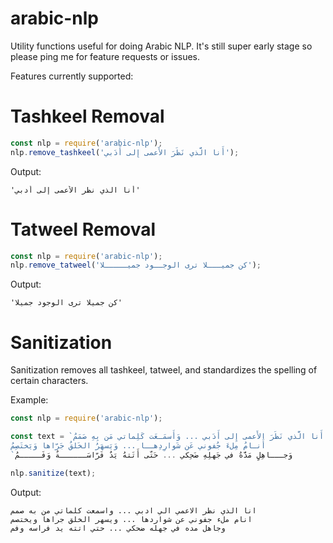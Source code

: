 # arabic-nlp

Utility functions useful for doing Arabic NLP. It's still super early stage so please ping me for feature requests or issues.

Features currently supported:

# Tashkeel Removal

```javascript
const nlp = require('arabic-nlp');
nlp.remove_tashkeel('أَنا الَّذي نَظَرَ الأَعمى إِلى أَدَبي');
```

Output:
```
'أنا الذي نظر الأعمى إلى أدبي'
```

# Tatweel Removal

```javascript
const nlp = require('arabic-nlp');
nlp.remove_tatweel('كن جميـــلا ترى الوجــود جميـــــلا');
```

Output:
```
'كن جميلا ترى الوجود جميلا'
```

# Sanitization

Sanitization removes all tashkeel, tatweel, and standardizes the spelling of certain characters.

Example:

```javascript
const nlp = require('arabic-nlp');

const text = `أَنا الَّذي نَظَرَ الأَعمى إِلى أَدَبي ... وَأَسمَـعَت كَلِماتي مَن بِهِ صَمَمُ
أَنـامُ مِلءَ جُفوني عَن شَوارِدِهــا ... وَيَسهَرُ الخَلقُ جَرّاها وَيَختَصِمُ
`وَجـــاهِلٍ مَدَّهُ في جَهلِهِ ضَحِكي ... حَتّى أَتَتهُ يَدٌ فَرّاسَــــــةٌ وَفَـــــمُ

nlp.sanitize(text);
```

Output:
```
انا الذي نظر الاعمي الي ادبي ... واسمعت كلماتي من به صمم
انام ملء جفوني عن شواردها ... ويسهر الخلق جراها ويختصم
وجاهل مده في جهله ضحكي ... حتي اتته يد فراسه وفم
```
